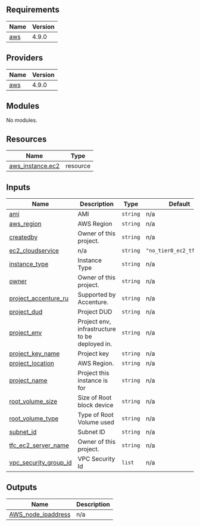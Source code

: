 <!-- BEGIN_TF_DOCS -->
## Requirements

| Name | Version |
|------|---------|
| <a name="requirement_aws"></a> [aws](#requirement\_aws) | 4.9.0 |

## Providers

| Name | Version |
|------|---------|
| <a name="provider_aws"></a> [aws](#provider\_aws) | 4.9.0 |

## Modules

No modules.

## Resources

| Name | Type |
|------|------|
| [aws_instance.ec2](https://registry.terraform.io/providers/hashicorp/aws/4.9.0/docs/resources/instance) | resource |

## Inputs

| Name | Description | Type | Default | Required |
|------|-------------|------|---------|:--------:|
| <a name="input_ami"></a> [ami](#input\_ami) | AMI | `string` | n/a | yes |
| <a name="input_aws_region"></a> [aws\_region](#input\_aws\_region) | AWS Region | `string` | n/a | yes |
| <a name="input_createdby"></a> [createdby](#input\_createdby) | Owner of this project. | `string` | n/a | yes |
| <a name="input_ec2_cloudservice"></a> [ec2\_cloudservice](#input\_ec2\_cloudservice) | n/a | `string` | `"no_tier0_ec2_tfc_ec2"` | no |
| <a name="input_instance_type"></a> [instance\_type](#input\_instance\_type) | Instance Type | `string` | n/a | yes |
| <a name="input_owner"></a> [owner](#input\_owner) | Owner of this project. | `string` | n/a | yes |
| <a name="input_project_accenture_ru"></a> [project\_accenture\_ru](#input\_project\_accenture\_ru) | Supported by Accenture. | `string` | n/a | yes |
| <a name="input_project_dud"></a> [project\_dud](#input\_project\_dud) | Project DUD | `string` | n/a | yes |
| <a name="input_project_env"></a> [project\_env](#input\_project\_env) | Project env, infrastructure to be deployed in. | `string` | n/a | yes |
| <a name="input_project_key_name"></a> [project\_key\_name](#input\_project\_key\_name) | Project key | `string` | n/a | yes |
| <a name="input_project_location"></a> [project\_location](#input\_project\_location) | AWS Region. | `string` | n/a | yes |
| <a name="input_project_name"></a> [project\_name](#input\_project\_name) | Project this instance is for | `string` | n/a | yes |
| <a name="input_root_volume_size"></a> [root\_volume\_size](#input\_root\_volume\_size) | Size of Root block device | `string` | n/a | yes |
| <a name="input_root_volume_type"></a> [root\_volume\_type](#input\_root\_volume\_type) | Type of Root Volume used | `string` | n/a | yes |
| <a name="input_subnet_id"></a> [subnet\_id](#input\_subnet\_id) | Subnet ID | `string` | n/a | yes |
| <a name="input_tfc_ec2_server_name"></a> [tfc\_ec2\_server\_name](#input\_tfc\_ec2\_server\_name) | Owner of this project. | `string` | n/a | yes |
| <a name="input_vpc_security_group_id"></a> [vpc\_security\_group\_id](#input\_vpc\_security\_group\_id) | VPC Security Id | `list` | n/a | yes |

## Outputs

| Name | Description |
|------|-------------|
| <a name="output_AWS_node_ipaddress"></a> [AWS\_node\_ipaddress](#output\_AWS\_node\_ipaddress) | n/a |
<!-- END_TF_DOCS -->